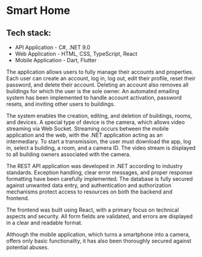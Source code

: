 # Smart Home

## Tech stack:

- API Application - C#, .NET 9.0
- Web Application - HTML, CSS, TypeScript, React
- Mobile Application - Dart, Flutter

The application allows users to fully manage their accounts and properties. Each user can create an account, log in, log
out, edit their profile, reset their password, and delete their account. Deleting an account also removes all buildings
for which the user is the sole owner. An automated emailing system has been implemented to handle account activation,
password resets, and inviting other users to buildings.

The system enables the creation, editing, and deletion of buildings, rooms, and devices. A special type of device is the
camera, which allows video streaming via Web Socket. Streaming occurs between the mobile application and the web, with
the .NET application acting as an intermediary. To start a transmission, the user must download the app, log in, select
a building, a room, and a camera ID. The video stream is displayed to all building owners associated with the camera.

The REST API application was developed in .NET according to industry standards. Exception handling, clear error
messages, and proper response formatting have been carefully implemented. The database is fully secured against unwanted
data entry, and authentication and authorization mechanisms protect access to resources on both the backend and
frontend.

The frontend was built using React, with a primary focus on technical aspects and security. All form fields are
validated, and errors are displayed in a clear and readable format.

Although the mobile application, which turns a smartphone into a camera, offers only basic functionality, it has also
been thoroughly secured against potential abuses.
